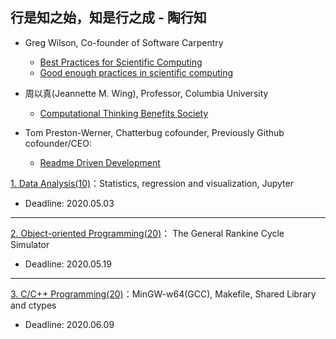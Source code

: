 ## 行是知之始，知是行之成 - 陶行知

* Greg Wilson, Co-founder of Software Carpentry 
  * [Best Practices for Scientific Computing](https://journals.plos.org/plosbiology/article?id=10.1371/journal.pbio.1001745)
  * [Good enough practices in scientific computing](https://journals.plos.org/ploscompbiol/article?id=10.1371/journal.pcbi.1005510)

* 周以真(Jeannette M. Wing), Professor, Columbia University 
  * [Computational Thinking Benefits Society](http://socialissues.cs.toronto.edu/index.html%3Fp=279.html)

* Tom Preston-Werner, Chatterbug cofounder, Previously Github cofounder/CEO:
  * [Readme Driven Development](https://tom.preston-werner.com/2010/08/23/readme-driven-development.html)

[1. Data Analysis(10)](./P1)：Statistics, regression and visualization, Jupyter 

* Deadline: 2020.05.03

---

[2. Object-oriented Programming(20)](./P2)： The General Rankine Cycle Simulator

* Deadline: 2020.05.19

---

[3. C/C++ Programming(20)](./P3)：MinGW-w64(GCC), Makefile, Shared Library and ctypes

* Deadline: 2020.06.09



